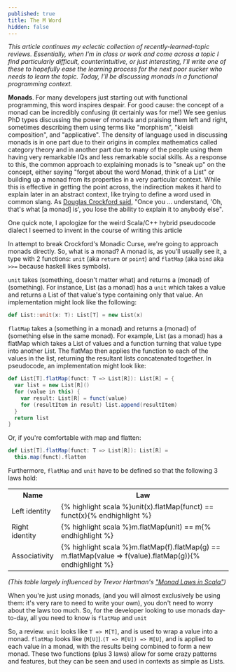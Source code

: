 ```yaml
---
published: true
title: The M Word
hidden: false
---
```

_This article continues my eclectic collection of recently-learned-topic reviews. Essentially, when I’m in class or work and come across a topic I find particularly difficult, counterintuitive, or just interesting, I’ll write one of these to hopefully ease the learning process for the next poor sucker who needs to learn the topic. Today, I’ll be discussing monads in a functional programming context._

**Monads**. For many developers just starting out with functional programming, this word inspires despair. For good cause: the concept of a monad can be incredibly confusing (it certainly was for me!) We see genius PhD types discussing the power of monads and praising them left and right, sometimes describing them using terms like "morphism", "kleisli composition", and "applicative". The density of language used in discussing monads is in one part due to their origins in complex mathematics called category theory and in another part due to many of the people using them having very remarkable IQs and less remarkable social skills. As a response to this, the common approach to explaining monads is to "sneak up" on the concept, either saying "forget about the word Monad, think of a List" or building up a monad from its properties in a very particular context. While this is effective in getting the point across, the indirection makes it hard to explain later in an abstract context, like trying to define a word used in common slang. As [Douglas Crockford said,](https://www.youtube.com/watch?v=dkZFtimgAcM) "Once you ... understand, 'Oh, that's what \[a monad\] is', you lose the ability to explain it to anybody else".

One quick note, I apologize for the weird Scala/C++ hybrid pseudocode dialect I seemed to invent in the course of writing this article

In attempt to break Crockford's Monadic Curse, we're going to approach monads directly. So, what is a monad? A monad is, as you'll usually see it, a type with 2 functions: `unit` (aka `return` or `point`) and `flatMap` (aka `bind` aka `>>=` because haskell likes symbols). 

`unit` takes (something, doesn't matter what) and returns a (monad) of (something). For instance, List (as a monad) has a `unit` which takes a value and returns a List of that value's type containing only that value. An implementation might look like the following:
```scala
def List::unit(x: T): List[T] = new List(x)
```

`flatMap` takes a (something in a monad) and returns a (monad) of (something else in the same monad). For example, List (as a monad) has a flatMap which takes a List of values and a function turning that value type into another List. The flatMap then applies the function to each of the values in the list, returning the resultant lists concatenated together. In pseudocode, an implementation might look like:

```scala
def List[T].flatMap(funct: T => List[R]): List[R] = {
  var list = new List[R]()
  for (value in this) {
    var result: List[R] = funct(value)
    for (resultItem in result) list.append(resultItem)
  }
  return list
}
```
Or, if you're comfortable with map and flatten:
```scala
def List[T].flatMap(funct: T => List[R]): List[R] =
  this.map(funct).flatten
```

Furthermore, `flatMap` and `unit` have to be defined so that the following 3 laws hold:

<table>
  <tr>
    <th>Name</th>
    <th>Law</th>
  </tr>
  <tr>
    <td>Left identity</td>
    <td>
    {% highlight scala %}unit(x).flatMap(funct) == funct(x){% endhighlight %}
    </td>
  </tr>
  <tr>
    <td>Right identity</td>
    <td>
    {% highlight scala %}m.flatMap(unit) == m{% endhighlight %}
    </td>
  </tr>
  <tr>
    <td>Associativity</td>
    <td>
    {% highlight scala %}m.flatMap(f).flatMap(g) == m.flatMap(value => f(value).flatMap(g)){% endhighlight %}
    </td>
  </tr>
</table>

_(This table largely influenced by Trevor Hartman's ["Monad Laws in Scala"](https://devth.com/2015/monad-laws-in-scala))_

When you're just _using_ monads, (and you will almost exclusively be using them: it's very rare to need to write your own), you don't need to worry about the laws too much. So, for the developer looking to use monads day-to-day, all you need to know is `flatMap` and `unit`

So, a review. `unit` looks like `T => M[T]`, and is used to wrap a value into a monad. `flatMap` looks like (`M[U]`).`(T => M[U]) => M[U]`, and is applied to each value in a monad, with the results being combined to form a new monad. These two functions (plus 3 laws) allow for some crazy patterns and features, but they can be seen and used in contexts as simple as Lists.
